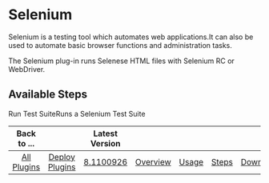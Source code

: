 
Selenium
========


Selenium is a testing tool which automates web applications.It can also be used to automate basic browser functions and administration tasks.


The Selenium plug-in runs Selenese HTML files with Selenium RC or WebDriver.



Available Steps
---------------


Run Test SuiteRuns a Selenium Test Suite





|Back to ...||Latest Version|||||
| :---: | :---: | :---: | :---: | :---: | :---: | :---: |
|[All Plugins](../../index.md)|[Deploy Plugins](../README.md)|[8.1100926](https://raw.githubusercontent.com/UrbanCode/IBM-UCD-PLUGINS/main/files/Selenium/Selenium-8.1100926.zip)|[Overview](overview.md)|[Usage](usage.md)|[Steps](steps.md)|[Downloads](downloads.md)|
